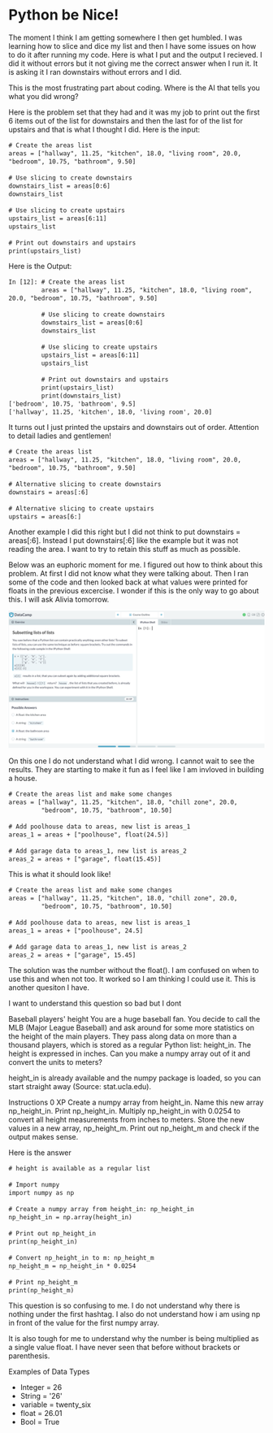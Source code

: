 # Python be Nice!

The moment I think I am getting somewhere I then get humbled.  I was learning how to slice and dice my list and then I have some issues on how to do it after running 
my code.  Here is what I put and the output I recieved.  I did it without errors but it not giving me the correct answer when I run it.  It is asking it I ran 
downstairs without errors and I did. 

This is the most frustrating part about coding.  Where is the AI that tells you what you did wrong?


Here is the problem set that they had and it was my job to print out the first 6 items out of the list for downstairs and then the last for of the list for upstairs
and that is what I thought I did.  Here is the input:
```
# Create the areas list
areas = ["hallway", 11.25, "kitchen", 18.0, "living room", 20.0, "bedroom", 10.75, "bathroom", 9.50]

# Use slicing to create downstairs
downstairs_list = areas[0:6]
downstairs_list

# Use slicing to create upstairs
upstairs_list = areas[6:11]   
upstairs_list

# Print out downstairs and upstairs
print(upstairs_list)
```

Here is the Output:
```
In [12]: # Create the areas list
         areas = ["hallway", 11.25, "kitchen", 18.0, "living room", 20.0, "bedroom", 10.75, "bathroom", 9.50]
         
         # Use slicing to create downstairs
         downstairs_list = areas[0:6]
         downstairs_list
         
         # Use slicing to create upstairs
         upstairs_list = areas[6:11]   
         upstairs_list
         
         # Print out downstairs and upstairs
         print(upstairs_list)
         print(downstairs_list)
['bedroom', 10.75, 'bathroom', 9.5]
['hallway', 11.25, 'kitchen', 18.0, 'living room', 20.0]
```

It turns out I just printed the upstairs and downstairs out of order.  Attention to detail ladies and gentlemen!

```
# Create the areas list
areas = ["hallway", 11.25, "kitchen", 18.0, "living room", 20.0, "bedroom", 10.75, "bathroom", 9.50]

# Alternative slicing to create downstairs
downstairs = areas[:6]

# Alternative slicing to create upstairs
upstairs = areas[6:]
```

Another example I did this right but I did not think to put downstairs = areas[:6].  Instead I put downstairs[:6] like the example but it was not reading the area.  I want to try to retain this stuff as much as possible. 

Below was an euphoric moment for me.  I figured out how to think about this problem.  At first I did not know what they were talking about. Then I ran some of the code and then looked back at what values were printed for floats in the previous excercise.  I wonder if this is the only way to go about this.  I will ask Alivia tomorrow. 

![List Lesson](https://github.com/rashadwest/rashadwest.github.io/blob/master/_posts/Screen%20Shot%202020-07-24%20at%202.26.15%20AM.png)

On this one I do not understand what I did wrong.  I cannot wait to see the results.  They are starting to make it fun as I feel like I am invloved in building a house.

```
# Create the areas list and make some changes
areas = ["hallway", 11.25, "kitchen", 18.0, "chill zone", 20.0,
         "bedroom", 10.75, "bathroom", 10.50]

# Add poolhouse data to areas, new list is areas_1
areas_1 = areas + ["poolhouse", float(24.5)]

# Add garage data to areas_1, new list is areas_2
areas_2 = areas + ["garage", float(15.45)]
```

This is what it should look like!
```
# Create the areas list and make some changes
areas = ["hallway", 11.25, "kitchen", 18.0, "chill zone", 20.0,
         "bedroom", 10.75, "bathroom", 10.50]

# Add poolhouse data to areas, new list is areas_1
areas_1 = areas + ["poolhouse", 24.5]

# Add garage data to areas_1, new list is areas_2
areas_2 = areas + ["garage", 15.45]
```

The solution was the number without the float().  I am confused on when to use this and when not too.  It worked so I am thinking I could use it.  This is another quesiton I have.  


I want to understand this question so bad but I dont

Baseball players' height
You are a huge baseball fan. You decide to call the MLB (Major League Baseball) and ask around for some more statistics on the height of the main players. They pass along data on more than a thousand players, which is stored as a regular Python list: height_in. The height is expressed in inches. Can you make a numpy array out of it and convert the units to meters?

height_in is already available and the numpy package is loaded, so you can start straight away (Source: stat.ucla.edu).

Instructions
0 XP
Create a numpy array from height_in. Name this new array np_height_in.
Print np_height_in.
Multiply np_height_in with 0.0254 to convert all height measurements from inches to meters. Store the new values in a new array, np_height_m.
Print out np_height_m and check if the output makes sense.

Here is the answer
```
# height is available as a regular list

# Import numpy
import numpy as np

# Create a numpy array from height_in: np_height_in
np_height_in = np.array(height_in)

# Print out np_height_in
print(np_height_in)

# Convert np_height_in to m: np_height_m
np_height_m = np_height_in * 0.0254

# Print np_height_m
print(np_height_m)
```
This question is so confusing to me.  I do not understand why there is nothing under the first hashtag.  I also do not understand how i am using np in front of the value for the first numpy array.

It is also tough for me to understand why the number is being multiplied as a single value float.  I have never seen that before without brackets or parenthesis. 

Examples of Data Types
- Integer = 26
- String = '26'
- variable = twenty_six 
- float = 26.01
- Bool = True 
